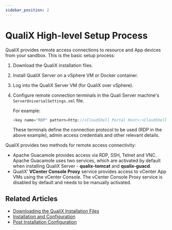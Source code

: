 ```yaml
---
sidebar_position: 2
---
```


# QualiX High-level Setup Process

QualiX provides remote access connections to resource and App devices from your sandbox. This is the basic setup process:

1. Download the QualiX installation files.
2. Install QualiX Server on a vSphere VM or Docker container.
3. Log into the QualiX Server VM (for QualiX over vSphere).
4. Configure remote connection terminals in the Quali Server machine's `ServerUniversalSettings.xml` file.
    
    For example:
    
    ```javascript
    <key name="RDP" pattern=http://<CloudShell Portal Host>:<CloudShell Portal Port>/Qx/connect?qualix=<VM IP>&amp;qualixType=https&amp;rdp{qid}&amp;qtoken={qtoken}&amp;hostname={Address}&amp;protocol=rdp&amp;port=3389&amp;username={User}&amp;password={Password}&amp;security=any&amp;ignore-cert=true icon-key="RDP" />
    ```
    
    These terminals define the connection protocol to be used (RDP in the above example), admin access credentials and other relevant details.
    

QualiX provides two methods for remote access connectivity:

- Apache Guacamole provides access via RDP, SSH, Telnet and VNC. Apache Guacamole uses two services, which are activated by default when installing QualiX Server - **qualix\-tomcat** and **qualix\-guacd**.
- QualiX’ **VCenter Console Proxy** service provides access to vCenter App VMs using the vCenter Console. The vCenter Console Proxy service is disabled by default and needs to be manually activated.

## Related Articles

- [Downloading the QualiX Installation Files](./qualix-overview/download-qualix.md)
- [Installation and Configuration](../../install-configure/qualix/install-configure)
- [Post Installation Configuration](./post-installation-config/index.md)